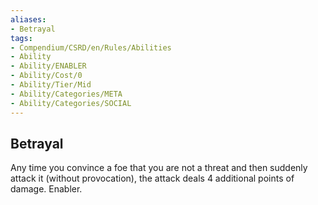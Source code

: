 ```yaml
---
aliases:
- Betrayal
tags:
- Compendium/CSRD/en/Rules/Abilities
- Ability
- Ability/ENABLER
- Ability/Cost/0
- Ability/Tier/Mid
- Ability/Categories/META
- Ability/Categories/SOCIAL
---
```


  
## Betrayal  
Any time you convince a foe that you are not a threat and then suddenly attack it (without provocation), the attack deals 4 additional points of damage. Enabler. 